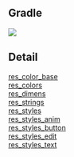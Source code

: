 ## Gradle
[![](https://jitpack.io/v/zj565061763/res.svg)](https://jitpack.io/#zj565061763/res)

## Detail
[res_color_base](https://github.com/zj565061763/res/blob/master/lib/src/main/res/values/res_color_base.xml)
<br>
[res_colors](https://github.com/zj565061763/res/blob/master/lib/src/main/res/values/res_colors.xml)
<br>
[res_dimens](https://github.com/zj565061763/res/blob/master/lib/src/main/res/values/res_dimens.xml)
<br>
[res_strings](https://github.com/zj565061763/res/blob/master/lib/src/main/res/values/res_strings.xml)
<br>
[res_styles](https://github.com/zj565061763/res/blob/master/lib/src/main/res/values/res_styles.xml)
<br>
[res_styles_anim](https://github.com/zj565061763/res/blob/master/lib/src/main/res/values/res_styles_anim.xml)
<br>
[res_styles_button](https://github.com/zj565061763/res/blob/master/lib/src/main/res/values/res_styles_button.xml)
<br>
[res_styles_edit](https://github.com/zj565061763/res/blob/master/lib/src/main/res/values/res_styles_edit.xml)
<br>
[res_styles_text](https://github.com/zj565061763/res/blob/master/lib/src/main/res/values/res_styles_text.xml)